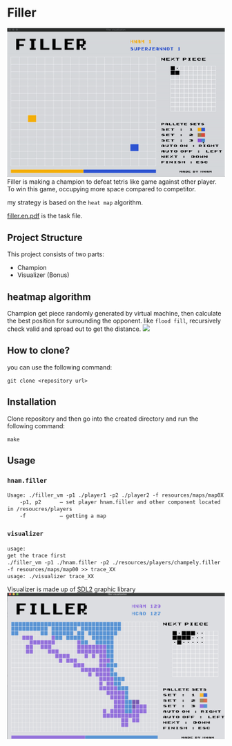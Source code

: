 # Filler

![Visualizer](/resources/Filler.gif)
Filler is making a champion to defeat tetris like game against other player.
To win this game, occupying more space compared to competitor.

my strategy is based on the `heat map` algorithm.

[filler.en.pdf](/resources/filler.en.pdf) is the task file.

## Project Structure

This project consists of two parts:

* Champion
* Visualizer (Bonus)

## heatmap algorithm

Champion get piece randomly generated by virtual machine, then calculate the best position for surrounding the opponent.
like `flood fill`, recursively check valid and spread out to get the distance.
<img src="https://i.stack.imgur.com/iXlVH.png"/>


## How to clone?

you can use the following command:

```
git clone <repository url>
```

## Installation

Clone repository and then go into the created directory and run the following command:

```
make
```

## Usage

### `hnam.filler`

```
Usage: ./filler_vm -p1 ./player1 -p2 ./player2 -f resources/maps/map0X
    -p1, p2      — set player hnam.filler and other component located in /resoucres/players
    -f           — getting a map
```

### `visualizer`

```
usage:
get the trace first
./filler_vm -p1 ./hnam.filler -p2 ./resources/players/champely.filler -f resources/maps/map00 >> trace_XX
usage: ./visualizer trace_XX
```

Visualizer is made up of [SDL2](https://www.libsdl.org/download-2.0.php) graphic library
<img src="/resources/vs_hcao.png">

